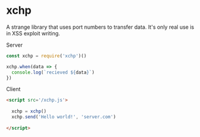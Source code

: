 # xchp

A strange library that uses port numbers to transfer data. It's only real use is in XSS exploit writing.


Server

```js
const xchp = require('xchp')()

xchp.when(data => {
  console.log(`recieved ${data}`)
})
```


Client

```html
<script src='/xchp.js'>
  
  xchp = xchp()
  xchp.send('Hello world!', 'server.com')
  
</script>
```
